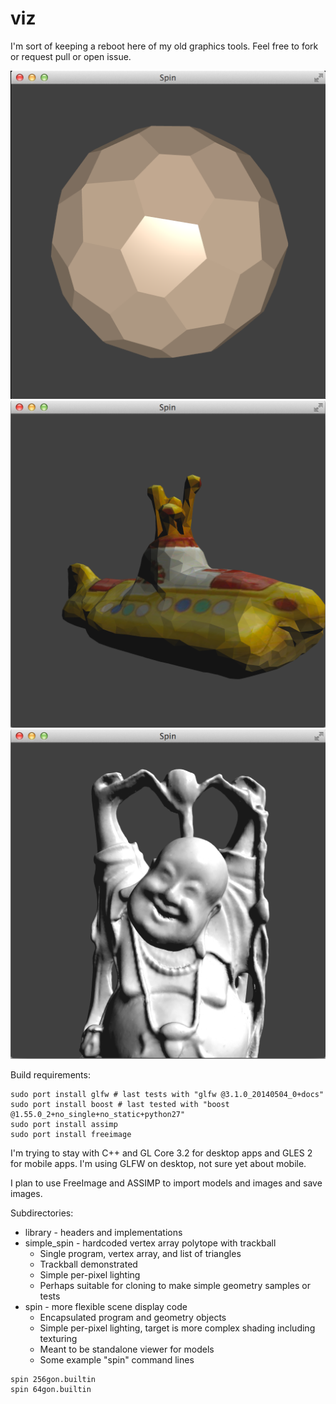 viz
===

I'm sort of keeping a reboot here of my old graphics tools.  Feel free to fork or request pull or open issue.

![64gon in spin sample](https://raw.githubusercontent.com/bradgrantham/viz/master/spin_64gon.png)
![sub.obj converted to TriSrc in spin sample](https://raw.githubusercontent.com/bradgrantham/viz/master/sub.png)
![Buddha TriSrc in spin sample](https://raw.githubusercontent.com/bradgrantham/viz/master/buddha.png)

Build requirements:
```
sudo port install glfw # last tests with "glfw @3.1.0_20140504_0+docs"
sudo port install boost # last tested with "boost @1.55.0_2+no_single+no_static+python27"
sudo port install assimp
sudo port install freeimage
```

I'm trying to stay with C++ and GL Core 3.2 for desktop apps and GLES 2 for mobile apps.  I'm using GLFW on desktop, not sure yet about mobile.

I plan to use FreeImage and ASSIMP to import models and images and save images.

Subdirectories:
* library - headers and implementations
* simple_spin - hardcoded vertex array polytope with trackball
  * Single program, vertex array, and list of triangles
  * Trackball demonstrated
  * Simple per-pixel lighting
  * Perhaps suitable for cloning to make simple geometry samples or tests
* spin - more flexible scene display code
  * Encapsulated program and geometry objects
  * Simple per-pixel lighting, target is more complex shading including texturing
  * Meant to be standalone viewer for models
  * Some example "spin" command lines
```
spin 256gon.builtin
spin 64gon.builtin
```
